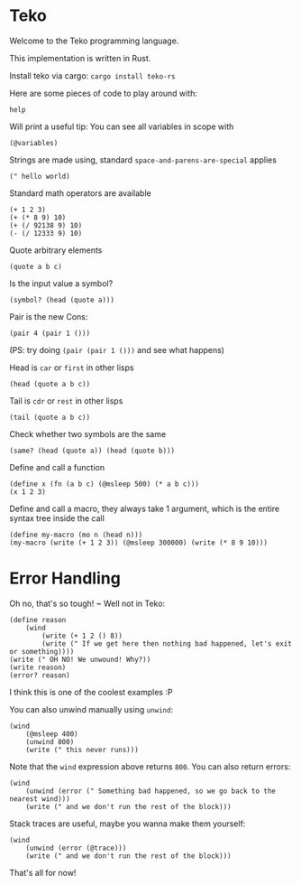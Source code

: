 # Teko #
Welcome to the Teko programming language.

This implementation is written in Rust.

Install teko via cargo: `cargo install teko-rs`

Here are some pieces of code to play around with:

	help

Will print a useful tip: You can see all variables in scope with

	(@variables)

Strings are made using, standard `space-and-parens-are-special` applies

	(" hello world)

Standard math operators are available

	(+ 1 2 3)
	(+ (* 8 9) 10)
	(+ (/ 92138 9) 10)
	(- (/ 12333 9) 10)

Quote arbitrary elements

	(quote a b c)

Is the input value a symbol?

	(symbol? (head (quote a)))

Pair is the new Cons:

	(pair 4 (pair 1 ()))

(PS: try doing `(pair (pair 1 ()))` and see what happens)

Head is `car` or `first` in other lisps

	(head (quote a b c))

Tail is `cdr` or `rest` in other lisps

	(tail (quote a b c))

Check whether two symbols are the same

	(same? (head (quote a)) (head (quote b)))

Define and call a function

	(define x (fn (a b c) (@msleep 500) (* a b c)))
	(x 1 2 3)

Define and call a macro, they always take 1 argument, which is the entire syntax tree inside the call

	(define my-macro (mo n (head n)))
	(my-macro (write (+ 1 2 3)) (@msleep 300000) (write (* 8 9 10)))

# Error Handling #
Oh no, that's so tough! ~ Well not in Teko:

	(define reason
		(wind
			(write (+ 1 2 () 8))
			(write (" If we get here then nothing bad happened, let's exit or something))))
	(write (" OH NO! We unwound! Why?))
	(write reason)
	(error? reason)

I think this is one of the coolest examples :P

You can also unwind manually using `unwind`:

	(wind
		(@msleep 400)
		(unwind 800)
		(write (" this never runs)))

Note that the `wind` expression above returns `800`. You can also return errors:

	(wind
		(unwind (error (" Something bad happened, so we go back to the nearest wind)))
		(write (" and we don't run the rest of the block)))

Stack traces are useful, maybe you wanna make them yourself:

	(wind
		(unwind (error (@trace)))
		(write (" and we don't run the rest of the block)))

That's all for now!
